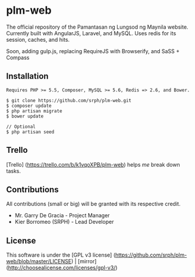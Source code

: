 plm-web
======

The official repository of the Pamantasan ng Lungsod ng Maynila website. Currently built with AngularJS, Laravel, and MySQL. Uses redis for its session, caches, and hits.

Soon, adding gulp.js, replacing RequireJS with Browserify, and SaSS + Compass

## Installation ##

	Requires PHP >= 5.5, Composer, MySQL >= 5.6, Redis => 2.6, and Bower.

	$ git clone https://github.com/srph/plm-web.git
	$ composer update
	$ php artisan migrate
	$ bower update
	
	// Optional
	$ php artisan seed
	
## Trello ##

[Trello] (https://trello.com/b/k1vqoXPB/plm-web) helps *me* break down tasks.

## Contributions ##

All contributions (small or big) will be granted with its respective credit.

- Mr. Garry De Gracia - Project Manager
- Kier Borromeo (SRPH) - Lead Developer


## License ##

This software is under the [GPL v3 license] (https://github.com/srph/plm-web/blob/master/LICENSE) | [mirror] (http://choosealicense.com/licenses/gpl-v3/)
